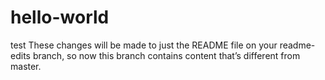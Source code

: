 # hello-world
test
These changes will be made to just the README file on your readme-edits branch, so now this branch contains content that’s different from master.
